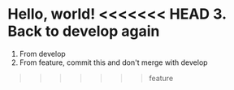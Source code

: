 Hello, world!
<<<<<<< HEAD
3. Back to develop again
=======
1. From develop
2. From feature, commit this and don't merge with develop
>>>>>>> feature
